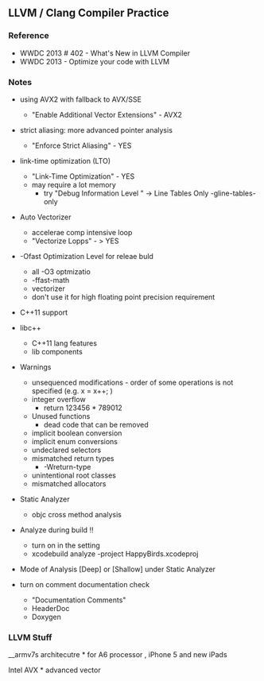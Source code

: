 ## LLVM / Clang Compiler Practice 


### Reference 

* WWDC 2013 # 402 - What's New in LLVM Compiler 
* WWDC 2013 - Optimize your code with LLVM


### Notes

* using AVX2 with fallback to AVX/SSE 
    * "Enable Additional Vector Extensions" - AVX2
* strict aliasing: more advanced pointer analysis
    * "Enforce Strict Aliasing" - YES
* link-time optimization (LTO)
    * "Link-Time Optimization" - YES
    * may require a lot memory
        * try "Debug Information Level " -> Line Tables Only    -gline-tables-only
* Auto Vectorizer 
    * accelerae comp intensive loop 
    * "Vectorize Lopps" - > YES 
    
* -Ofast Optimization Level for releae buld
    * all -O3 optmizatio 
    * -ffast-math
    * vectorizer
    * don't use it for high floating point precision requirement

* C++11 support 

* libc++ 
    * C++11 lang features
    * lib components 
    
    
* Warnings 
    * unsequenced modifications - order of some operations is not specified  (e.g.  x = x++; )
    * integer overflow 
        * return 123456 * 789012
    * Unused functions 
        * dead code that can be removed
    * implicit boolean conversion 
    * implicit enum conversions 
    * undeclared selectors 
    * mismatched return types 
        * -Wreturn-type
    * unintentional root classes 
  * mismatched allocators 
    
* Static Analyzer 
    * objc cross method analysis

* Analyze during build !!
    * turn on in the setting 
    *  xcodebuild analyze -project HappyBirds.xcodeproj
    
* Mode of Analysis  [Deep] or [Shallow] under Static Analyzer

* turn on comment documentation check 
    * "Documentation Comments"
    * HeaderDoc
    * Doxygen 

### LLVM Stuff

__armv7s architecutre
    * for A6 processor , iPhone 5 and new iPads

Intel AVX
    * advanced vector

